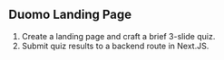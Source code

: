 ## Duomo Landing Page

1. Create a landing page and craft a brief 3-slide quiz.
2. Submit quiz results to a backend route in Next.JS.

